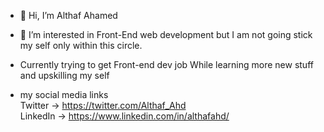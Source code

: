 - 👋 Hi, I’m Althaf Ahamed

- 👀 I’m interested in Front-End web development but I am not going stick my self only within this circle.

- Currently trying to get Front-end dev job While learning more new stuff and upskilling my self

- my social media links\
    Twitter -> https://twitter.com/Althaf_Ahd \
    LinkedIn -> https://www.linkedin.com/in/althafahd/

<!---
AlthafAhd07/AlthafAhd07 is a ✨ special ✨ repository because its `README.md` (this file) appears on your GitHub profile.
You can click the Preview link to take a look at your changes.
--->
